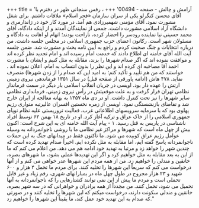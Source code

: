 +++
title = 'آرامش و چالش - صفحه - 00494'
+++
، رفس سنجانی ظهر در دفترم با آقای محسن کنگرلو یکی از سران سازمان «فجر اسلام» ملاقات داشتم. برای شغل مشورت نمود. آقای مؤمنی شهمیرزادی هم آمد. در مورد کار خود در ژاندارمری و دانشگاه آزاد اسلامی مشورت داشت. جمعی از نمایندگان آمدند و از اینکه دادگاه، آقای محمد حسینی نیا نماینده رودسر را احضار کرده، ناراحت بودند؛ اتهام او اهانت به دادگاه و مسئولان شهر است. رکانون اعضای حزب جمهوری اسلامی در مجلس جلسه داشت. من درباره انتخابات و جنگ صحبت کردم و راجع به آیین نامه بحث و مشورت شد. ضمن جلسه آیت الله آقای خامنه ای اطلاع دادند که خدمت امام رسیده اند و امام تجدید نظر کرده اند و موافقت نموده اند که اگر صدام شهرها را بزند، مقابله به مثل کنیم و ایشان با مشورت احمد آقا مصاحبه ای کرده اند و این نظر را بدون انتساب به امام، اعلان نموده اند . خواستند که من هم تأیید و تأکید کنم؛ به امید این که صدام را از زدن شهرها) منصرف نماید. ۴۷۸ هاش (ادامه پاورقی از صفحه قبل) در سال ۱۳۵۱ فرماندهی نیروی زمینی ارتش را عهده دار بود. اویسی در جریان انقلاب اسلامی بار دیگر در سمت فرماندار نظامی تهران قرار گرفت و به علت موقعیتش در رأس نیروی زمینی، فرمانداری نظامی سایر شهرها را نیز تحت کنترل داشت. او در دی ماه ۱۳۵۷ به بهانه معالجه از ایران خارج شد و تقاضای بازنشستگی نمود. اویسی از زمره نخستین افسران عالیرتبه متواری رژیم پهلوی بود که با سرمایه سرویسهای اطلاعاتی غرب، فعالیت تروریستی علیه نظام نوپای جمهوری اسلامی را از خاک عراق و ترکیه آغاز کرد. او در تاریخ ۱۸ بهمن ۶۲ توسط افراد ناشناسی در پاریس به قتل رسید. ۱ - پیام آیت الله خامنه ای به این شرح است: اکنون بیش از چهل ماه است که شهرها و مراکز غیر نظامی ما با روشی ناجوانمردانه به وسیله عوامل رژیم عراق کوبیده می شود. ما تاکنون فقط در میدانهای جنگ به این حملات ناجوانمردانه پاسخ گفته ایم، اما مقابله به مثل نکرده ایم. اخیراً صدام تهدید کرده است که چندین شهر را خواهد زد و مرتبا به تهدید خود ادامه هم می دهد. من اعلام می کنم که ما از این به بعد مقابله به مثل خواهیم کرد و اگر این تهدیدها عملی بشود، ما شهرهای بصره، خانقین و مندلی را خواهیم زد. من از همه مردم این شهرها عدر خواهی می کنم و از آنها درخواست می کنم که سریعاً این شهرها را تخلیه کنند. برای مردم ما تحمل ۴ هزار و ۶۰۰ شهید و ۲۳ هزار مجروح در طول چهل ماه در بمبارانهای شهری، رقم زیاد و غیر قابل تحملی است و مردم ما پیش از این نمی توانند کشتارهایی را که ناجوانمردانه به آنها تحمیل می شود، تحمل کنند. من مجدداً از همه برادران و خواهرانی که در سه شهر بصره، خانقین و مندلی سکونت دارند، درخواست میکنم که این شهرها را تخلیه کنند و در صورتی که صدام به این تهدید خود عمل کند، ما یقیناً این شهرها را خواهیم زد."